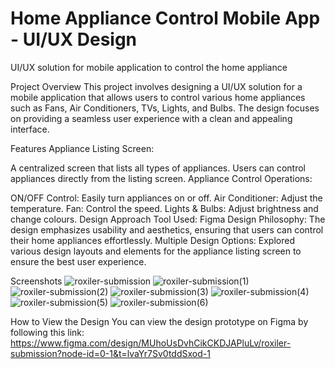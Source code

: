 # Home Appliance Control Mobile App - UI/UX Design
UI/UX solution for mobile application to control the home appliance

Project Overview
This project involves designing a UI/UX solution for a mobile application that allows users to control various home appliances such as Fans, Air Conditioners, TVs, Lights, and Bulbs. The design focuses on providing a seamless user experience with a clean and appealing interface.

Features
Appliance Listing Screen:

A centralized screen that lists all types of appliances.
Users can control appliances directly from the listing screen.
Appliance Control Operations:

ON/OFF Control: Easily turn appliances on or off.
Air Conditioner: Adjust the temperature.
Fan: Control the speed.
Lights & Bulbs: Adjust brightness and change colours.
Design Approach
Tool Used: Figma
Design Philosophy: The design emphasizes usability and aesthetics, ensuring that users can control their home appliances effortlessly.
Multiple Design Options: Explored various design layouts and elements for the appliance listing screen to ensure the best user experience.

Screenshots
![roxiler-submission](https://github.com/user-attachments/assets/3fef0967-0e54-4090-894e-e49aa4ede69b)
![roxiler-submission(1)](https://github.com/user-attachments/assets/4f414126-a43c-4939-9fb0-79e597c05cb9)
![roxiler-submission(2)](https://github.com/user-attachments/assets/05abec23-aee5-4b70-8093-45dc41c2d487)
![roxiler-submission(3)](https://github.com/user-attachments/assets/280dd2fd-faa6-4625-8ab3-4304e5908cb5)
![roxiler-submission(4)](https://github.com/user-attachments/assets/3ef4c38e-adad-4b21-91a4-f9d2db180952)
![roxiler-submission(5)](https://github.com/user-attachments/assets/da90db21-fe6e-4390-8da1-c4b7ef1fd9f1)
![roxiler-submission(6)](https://github.com/user-attachments/assets/002e8707-0b3e-4386-89a6-d46eabbd35a1)







How to View the Design
You can view the design prototype on Figma by following this link:
https://www.figma.com/design/MUhoUsDvhCikCKDJAPluLv/roxiler-submission?node-id=0-1&t=lvaYr7Sv0tddSxod-1
